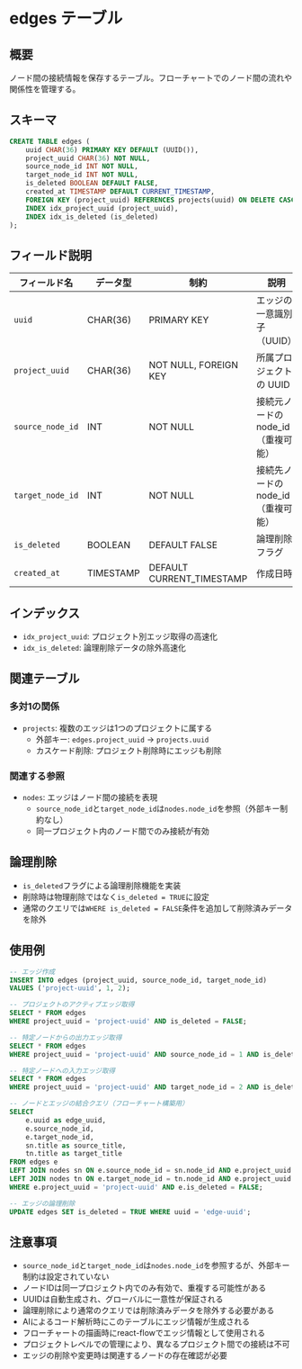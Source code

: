 # edges テーブル

## 概要

ノード間の接続情報を保存するテーブル。フローチャートでのノード間の流れや関係性を管理する。

## スキーマ

```sql
CREATE TABLE edges (
    uuid CHAR(36) PRIMARY KEY DEFAULT (UUID()),
    project_uuid CHAR(36) NOT NULL,
    source_node_id INT NOT NULL,
    target_node_id INT NOT NULL,
    is_deleted BOOLEAN DEFAULT FALSE,
    created_at TIMESTAMP DEFAULT CURRENT_TIMESTAMP,
    FOREIGN KEY (project_uuid) REFERENCES projects(uuid) ON DELETE CASCADE,
    INDEX idx_project_uuid (project_uuid),
    INDEX idx_is_deleted (is_deleted)
);
```

## フィールド説明

| フィールド名 | データ型 | 制約 | 説明 |
|-------------|----------|------|------|
| `uuid` | CHAR(36) | PRIMARY KEY | エッジの一意識別子（UUID） |
| `project_uuid` | CHAR(36) | NOT NULL, FOREIGN KEY | 所属プロジェクトの UUID |
| `source_node_id` | INT | NOT NULL | 接続元ノードの node_id（重複可能） |
| `target_node_id` | INT | NOT NULL | 接続先ノードの node_id（重複可能） |
| `is_deleted` | BOOLEAN | DEFAULT FALSE | 論理削除フラグ |
| `created_at` | TIMESTAMP | DEFAULT CURRENT_TIMESTAMP | 作成日時 |

## インデックス

- `idx_project_uuid`: プロジェクト別エッジ取得の高速化
- `idx_is_deleted`: 論理削除データの除外高速化

## 関連テーブル

### 多対1の関係

- `projects`: 複数のエッジは1つのプロジェクトに属する
  - 外部キー: `edges.project_uuid` → `projects.uuid`
  - カスケード削除: プロジェクト削除時にエッジも削除

### 関連する参照

- `nodes`: エッジはノード間の接続を表現
  - `source_node_id`と`target_node_id`は`nodes.node_id`を参照（外部キー制約なし）
  - 同一プロジェクト内のノード間でのみ接続が有効

## 論理削除

- `is_deleted`フラグによる論理削除機能を実装
- 削除時は物理削除ではなく`is_deleted = TRUE`に設定
- 通常のクエリでは`WHERE is_deleted = FALSE`条件を追加して削除済みデータを除外

## 使用例

```sql
-- エッジ作成
INSERT INTO edges (project_uuid, source_node_id, target_node_id) 
VALUES ('project-uuid', 1, 2);

-- プロジェクトのアクティブエッジ取得
SELECT * FROM edges 
WHERE project_uuid = 'project-uuid' AND is_deleted = FALSE;

-- 特定ノードからの出力エッジ取得
SELECT * FROM edges 
WHERE project_uuid = 'project-uuid' AND source_node_id = 1 AND is_deleted = FALSE;

-- 特定ノードへの入力エッジ取得
SELECT * FROM edges 
WHERE project_uuid = 'project-uuid' AND target_node_id = 2 AND is_deleted = FALSE;

-- ノードとエッジの結合クエリ（フローチャート構築用）
SELECT 
    e.uuid as edge_uuid,
    e.source_node_id,
    e.target_node_id,
    sn.title as source_title,
    tn.title as target_title
FROM edges e
LEFT JOIN nodes sn ON e.source_node_id = sn.node_id AND e.project_uuid = sn.project_uuid
LEFT JOIN nodes tn ON e.target_node_id = tn.node_id AND e.project_uuid = tn.project_uuid
WHERE e.project_uuid = 'project-uuid' AND e.is_deleted = FALSE;

-- エッジの論理削除
UPDATE edges SET is_deleted = TRUE WHERE uuid = 'edge-uuid';
```

## 注意事項

- `source_node_id`と`target_node_id`は`nodes.node_id`を参照するが、外部キー制約は設定されていない
- ノードIDは同一プロジェクト内でのみ有効で、重複する可能性がある
- UUIDは自動生成され、グローバルに一意性が保証される
- 論理削除により通常のクエリでは削除済みデータを除外する必要がある
- AIによるコード解析時にこのテーブルにエッジ情報が生成される
- フローチャートの描画時にreact-flowでエッジ情報として使用される
- プロジェクトレベルでの管理により、異なるプロジェクト間での接続は不可
- エッジの削除や変更時は関連するノードの存在確認が必要